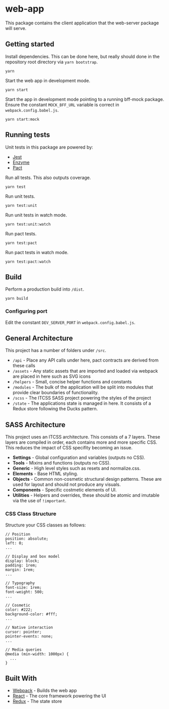 # web-app

This package contains the client application that the web-server package will serve.

## Getting started

Install dependencies. This can be done here, but really should done in the repository root directory via `yarn bootstrap`.

```
yarn
```

Start the web app in development mode.

```
yarn start
```

Start the app in development mode pointing to a running bff-mock package. Ensure the constant `MOCK_BFF_URL` variable is correct in `webpack.config.babel.js`.

```
yarn start:mock
```

## Running tests

Unit tests in this package are powered by:

* [Jest](https://facebook.github.io/jest/)
* [Enzyme](http://airbnb.io/enzyme/)
* [Pact](https://github.com/pact-foundation/pact-js)

Run all tests. This also outputs coverage.

```
yarn test
```

Run unit tests.

```
yarn test:unit
```

Run unit tests in watch mode.

```
yarn test:unit:watch
```

Run pact tests.

```
yarn test:pact
```

Run pact tests in watch mode.

```
yarn test:pact:watch
```

## Build

Perform a production build into `/dist`.

```
yarn build
```

### Configuring port

Edit the constant `DEV_SERVER_PORT` in `webpack.config.babel.js`.

## General Architecture

This project has a number of folders under `/src`.

* `/api` - Place any API calls under here, pact contracts are derived from these calls
* `/assets` - Any static assets that are imported and loaded via webpack are placed in here such as SVG icons
* `/helpers` - Small, concise helper functions and constants
* `/modules` - The bulk of the application will be split into modules that provide clear boundaries of functionality.
* `/scss` - The ITCSS SASS project powering the styles of the project
* `/state` - The applications state is managed in here. It consists of a Redux store following the Ducks pattern.

## SASS Architecture

This project uses an ITCSS architecture. This consists of a 7 layers. These layers are compiled in order, each contains more and more specific CSS. This reduces the impact of CSS specifity becoming an issue.

* **Settings** - Global configuration and variables (outputs no CSS).
* **Tools** - Mixins and functions (outputs no CSS).
* **Generic** - High level styles such as resets and normalize.css.
* **Elements** - Base HTML styling.
* **Objects** - Common non-cosmetic structural design patterns. These are used for layout and should not produce any visuals.
* **Components** - Specific costmetic elements of UI.
* **Utilities** - Helpers and overrides, these should be atomic and imutable via the use of `!important`.

### CSS Class Structure

Structure your CSS classes as follows:

```
// Position
position: absolute;
left: 0;
...

// Display and box model
display: block;
padding: 1rem;
margin: 1rem;
...

// Typography
font-size: 1rem;
font-weight: 500;
...

// Cosmetic
color: #222;
background-color: #fff;
...

// Native interaction
cursor: pointer;
pointer-events: none;
...

// Media queries
@media (min-width: 1000px) {
  ...
}
```

## Built With

* [Webpack](https://webpack.js.org/) - Builds the web app
* [React](https://reactjs.org/) - The core framework powering the UI
* [Redux](https://redux.js.org) - The state store
